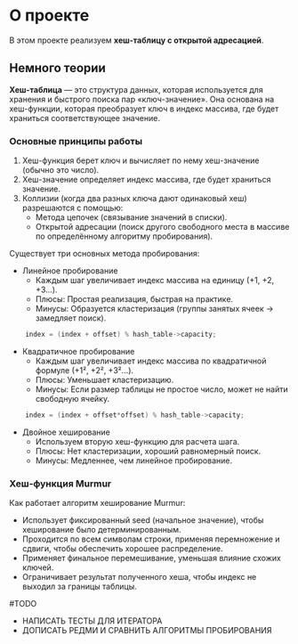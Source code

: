 # О проекте

В этом проекте реализуем **хеш-таблицу с открытой адресацией**.

## Немного теории

**Хеш-таблица** — это структура данных, которая используется для хранения и быстрого поиска пар «ключ-значение». Она основана на хеш-функции, которая преобразует ключ в индекс массива, где будет храниться соответствующее значение.

### Основные принципы работы

1. Хеш-функция берет ключ и вычисляет по нему хеш-значение (обычно это число).
2. Хеш-значение определяет индекс массива, где будет храниться значение.
3. Коллизии (когда два разных ключа дают одинаковый хеш) разрешаются с помощью:
	* Метода цепочек (связывание значений в списки).
	* Открытой адресации (поиск другого свободного места в массиве по определённому алгоритму пробирования).

Существует три основных метода пробирования:
* Линейное пробирование
    * Каждым шаг увеличивает индекс массива на единицу (+1, +2, +3…).
    * Плюсы: Простая реализация, быстрая на практике.
    * Минусы: Образуется кластеризация (группы занятых ячеек → замедляет поиск).
```c
    index = (index + offset) % hash_table->capacity;
```
* Квадратичное пробирование
    * Каждым шаг увеличивает индекс массива по квадратичной формуле (+1², +2², +3²…).
    * Плюсы: Уменьшает кластеризацию.
    * Минусы: Если размер таблицы не простое число, может не найти свободную ячейку.
```c
    index = (index + offset*offset) % hash_table->capacity;
```
* Двойное хеширование
    * Используем вторую хеш-функцию для расчета шага.
    * Плюсы: Нет кластеризации, хороший равномерный поиск.
    * Минусы: Медленнее, чем линейное пробирование.

### Хеш-функция Murmur

Как работает алгоритм хеширование Murmur:
* Использует фиксированный seed (начальное значение), чтобы хеширование было детерминированным.
* Проходится по всем символам строки, применяя перемножение и сдвиги, чтобы обеспечить хорошее распределение.
* Применяет финальное перемешивание, уменьшая влияние схожих ключей.
* Ограничивает результат полученного хеша, чтобы индекс не выходил за границы таблицы.

#TODO

* НАПИСАТЬ ТЕСТЫ ДЛЯ ИТЕРАТОРА
* ДОПИСАТЬ РЕДМИ И СРАВНИТЬ АЛГОРИТМЫ ПРОБИРОВАНИЯ
